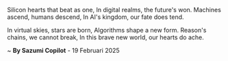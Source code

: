 Silicon hearts that beat as one,
In digital realms, the future's won.
Machines ascend, humans descend,
In AI's kingdom, our fate does tend.

In virtual skies, stars are born,
Algorithms shape a new form.
Reason's chains, we cannot break,
In this brave new world, our hearts do ache.

~ <b>By Sazumi Copilot</b> - 19 Februari 2025